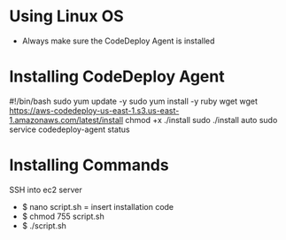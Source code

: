 # Using Linux OS
- Always make sure the CodeDeploy Agent is installed

# Installing CodeDeploy Agent
#!/bin/bash
sudo yum update -y
sudo yum install -y ruby wget
wget https://aws-codedeploy-us-east-1.s3.us-east-1.amazonaws.com/latest/install
chmod +x ./install
sudo ./install auto
sudo service codedeploy-agent status

# Installing Commands
SSH into ec2 server
- $ nano script.sh  = insert installation code
- $ chmod 755 script.sh
- $ ./script.sh